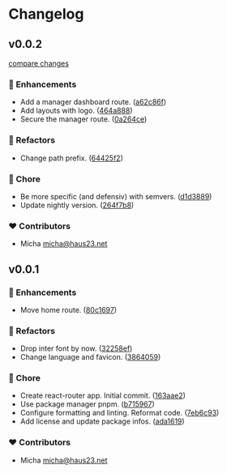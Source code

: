 # Changelog


## v0.0.2

[compare changes](https://github.com/haus23/tipprunde/compare/v0.0.1...v0.0.2)

### 🚀 Enhancements

- Add a manager dashboard route. ([a62c86f](https://github.com/haus23/tipprunde/commit/a62c86f))
- Add layouts with logo. ([464a888](https://github.com/haus23/tipprunde/commit/464a888))
- Secure the manager route. ([0a264ce](https://github.com/haus23/tipprunde/commit/0a264ce))

### 💅 Refactors

- Change path prefix. ([64425f2](https://github.com/haus23/tipprunde/commit/64425f2))

### 🏡 Chore

- Be more specific (and defensiv) with semvers. ([d1d3889](https://github.com/haus23/tipprunde/commit/d1d3889))
- Update nightly version. ([264f7b8](https://github.com/haus23/tipprunde/commit/264f7b8))

### ❤️ Contributors

- Micha <micha@haus23.net>

## v0.0.1


### 🚀 Enhancements

- Move home route. ([80c1697](https://github.com/haus23/tipprunde/commit/80c1697))

### 💅 Refactors

- Drop inter font by now. ([32258ef](https://github.com/haus23/tipprunde/commit/32258ef))
- Change language and favicon. ([3864059](https://github.com/haus23/tipprunde/commit/3864059))

### 🏡 Chore

- Create react-router app. Initial commit. ([163aae2](https://github.com/haus23/tipprunde/commit/163aae2))
- Use package manager pnpm. ([b715967](https://github.com/haus23/tipprunde/commit/b715967))
- Configure formatting and linting. Reformat code. ([7eb6c93](https://github.com/haus23/tipprunde/commit/7eb6c93))
- Add license and update package infos. ([ada1619](https://github.com/haus23/tipprunde/commit/ada1619))

### ❤️ Contributors

- Micha <micha@haus23.net>

